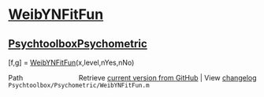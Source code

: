 # [WeibYNFitFun](WeibYNFitFun)
## [Psychtoolbox](Psychtoolbox)[Psychometric](Psychometric)

[f,g] = [WeibYNFitFun](WeibYNFitFun)(x,level,nYes,nNo)  
  




<div class="code_header" style="text-align:right;">
  <span style="float:left;">Path&nbsp;&nbsp;</span> <span class="counter">Retrieve <a href=
  "https://raw.github.com/Psychtoolbox-3/Psychtoolbox-3/beta/Psychtoolbox/Psychometric/WeibYNFitFun.m">current version from GitHub</a> | View <a href=
  "https://github.com/Psychtoolbox-3/Psychtoolbox-3/commits/beta/Psychtoolbox/Psychometric/WeibYNFitFun.m">changelog</a></span>
</div>
<div class="code">
  <code>Psychtoolbox/Psychometric/WeibYNFitFun.m</code>
</div>


